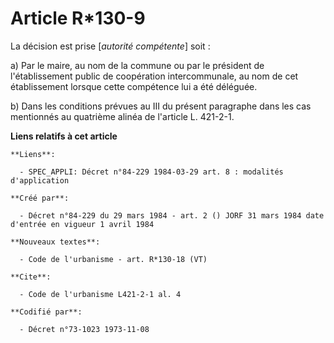 # Article R*130-9

La décision est prise [*autorité compétente*] soit :

a) Par le maire, au nom de la commune ou par le président de l'établissement public de coopération intercommunale, au nom de
cet établissement lorsque cette compétence lui a été déléguée.

b) Dans les conditions prévues au III du présent paragraphe dans les cas mentionnés au quatrième alinéa de l'article L.
421-2-1.

**Liens relatifs à cet article**

	**Liens**:

	  - SPEC_APPLI: Décret n°84-229 1984-03-29 art. 8 : modalités d'application

	**Créé par**:

	  - Décret n°84-229 du 29 mars 1984 - art. 2 () JORF 31 mars 1984 date d'entrée en vigueur 1 avril 1984

	**Nouveaux textes**:

	  - Code de l'urbanisme - art. R*130-18 (VT)

	**Cite**:

	  - Code de l'urbanisme L421-2-1 al. 4

	**Codifié par**:

	  - Décret n°73-1023 1973-11-08
